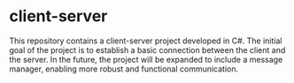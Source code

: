 # client-server
This repository contains a client-server project developed in C#. The initial goal of the project is to establish a basic connection between the client and the server. In the future, the project will be expanded to include a message manager, enabling more robust and functional communication.
